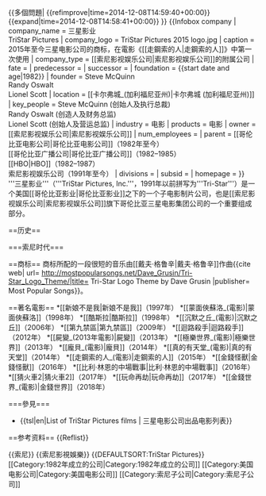 {{多個問題|
{{refimprove|time=2014-12-08T14:59:40+00:00}}
{{expand|time=2014-12-08T14:58:41+00:00}}
}}
{{Infobox company
| company_name  = 三星影业<br />TriStar Pictures
| company_logo  = TriStar Pictures 2015 logo.jpg
| caption       = 2015年至今三星电影公司的商标，在電影《[[走鋼索的人|走鋼索的人]]》中第一次使用
| company_type  = [[索尼影视娱乐公司|索尼影视娱乐公司]]的附属公司
| fate          = 
| predecessor   = 
| successor     = 
| foundation    = {{start date and age|1982}} 
| founder       = Steve McQuinn<br/>Randy Oswalt<br/>Lionel Scott
| location      = [[卡尔弗城_(加利福尼亚州)|卡尔弗城 (加利福尼亚州)]]
| key_people    = Steve McQuinn (创始人及执行总裁)<br/>Randy Oswalt (创造人及财务总监)<br/>Lionel Scott (创始人及营运总监)
| industry      = 电影
| products      = 电影
| owner         = [[索尼影视娱乐公司|索尼影视娱乐公司]]
| num_employees = 
| parent        = [[哥伦比亚电影公司|哥伦比亚电影公司]]（1982年至今）<br>[[哥伦比亚广播公司|哥伦比亚广播公司]]（1982–1985）<br>[[HBO|HBO]]（1982–1987）<br>索尼影视娱乐公司（1991年至今）
| divisions     = 
| subsid        = 
| homepage      = 
}}
'''三星影业'''（'''TriStar Pictures, Inc.'''，1991年以前拼写为'''Tri-Star'''）是一个美国[[哥伦比亚影业|哥伦比亚影业]]之下的一个子电影制片公司，也是[[索尼影视娱乐公司|索尼影视娱乐公司]]旗下哥伦比亚三星电影集团公司的一个重要组成部分。

==历史==

===索尼时代===

==商标==
商标所配的一段很短的音乐由[[戴夫·格鲁辛|戴夫·格鲁辛]]作曲<ref>{{cite web| url= http://mostpopularsongs.net/Dave_Grusin/Tri-Star_Logo_Theme/|title= Tri-Star Logo Theme by Dave Grusin |publisher= Most Popular Songs}}</ref>。

==著名電影==
*[[新娘不是我|新娘不是我]]（1997年）
*[[蒙面俠蘇洛_(電影)|蒙面俠蘇洛]]（1998年）
*[[酷斯拉|酷斯拉]]（1998年）
*[[沉默之丘_(電影)|沉默之丘]]（2006年）
*[[第九禁區|第九禁區]]（2009年）
*[[迴路殺手|迴路殺手]]（2012年）
*[[屍變_(2013年電影)|屍變]]（2013年）
*[[極樂世界_(電影)|極樂世界]]（2013年）
*[[龐貝_(電影)|龐貝]]（2014年）
*[[真的有天堂_(電影)|真的有天堂]]（2014年）
*[[走鋼索的人_(電影)|走鋼索的人]]（2015年）
*[[金錢怪獸|金錢怪獸]]（2016年）
*[[比利·林恩的中場戰事|比利·林恩的中場戰事]]（2016年）
*[[猜火車2|猜火車2]]（2017年）
*[[玩命再劫|玩命再劫]]（2017年）
*[[金錢世界_(電影)|金錢世界]]（2018年）

===參見===
* {{tsl|en|List of TriStar Pictures films | 三星电影公司出品电影列表}}

==参考资料==
{{Reflist}}

{{索尼}}
{{索尼影視娛樂}}
{{DEFAULTSORT:TriStar Pictures}}
[[Category:1982年成立的公司|Category:1982年成立的公司]]
[[Category:美国电影公司|Category:美国电影公司]]
[[Category:索尼子公司|Category:索尼子公司]]
